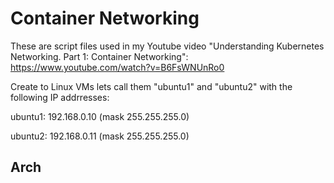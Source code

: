 # Container Networking

These are script files used in my Youtube video "Understanding Kubernetes Networking. Part 1: Container Networking": https://www.youtube.com/watch?v=B6FsWNUnRo0

Create to Linux VMs lets call them "ubuntu1" and "ubuntu2" with the following IP addrresses:

ubuntu1: 192.168.0.10 (mask 255.255.255.0)

ubuntu2: 192.168.0.11 (mask 255.255.255.0)


## Arch
